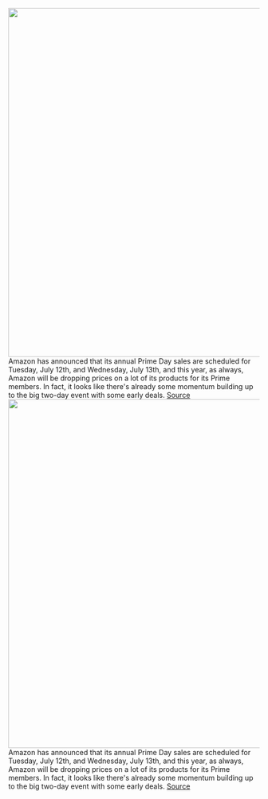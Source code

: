 <img src='https://cdn.vox-cdn.com/thumbor/MzY_W9eg5US-wmqrSCPDbNhRx3o=/0x0:2040x1360/1200x800/filters:focal(857x517:1183x843)/cdn.vox-cdn.com/uploads/chorus_image/image/67558535/acastro_190920_1777_amazon_0002.0.0.jpg' width='700px' /><br/>
Amazon has announced that its annual Prime Day sales are scheduled for Tuesday, July 12th, and Wednesday, July 13th, and this year, as always, Amazon will be dropping prices on a lot of its products for its Prime members. In fact, it looks like there's already some momentum building up to the big two-day event with some early deals.
<a href='https://www.theverge.com/21493780/amazon-prime-sign-up-day-deals-sale-price-free'> Source <a/><img src='https://cdn.vox-cdn.com/thumbor/MzY_W9eg5US-wmqrSCPDbNhRx3o=/0x0:2040x1360/1200x800/filters:focal(857x517:1183x843)/cdn.vox-cdn.com/uploads/chorus_image/image/67558535/acastro_190920_1777_amazon_0002.0.0.jpg' width='700px' /><br/>
Amazon has announced that its annual Prime Day sales are scheduled for Tuesday, July 12th, and Wednesday, July 13th, and this year, as always, Amazon will be dropping prices on a lot of its products for its Prime members. In fact, it looks like there's already some momentum building up to the big two-day event with some early deals.
<a href='https://www.theverge.com/21493780/amazon-prime-sign-up-day-deals-sale-price-free'> Source <a/>